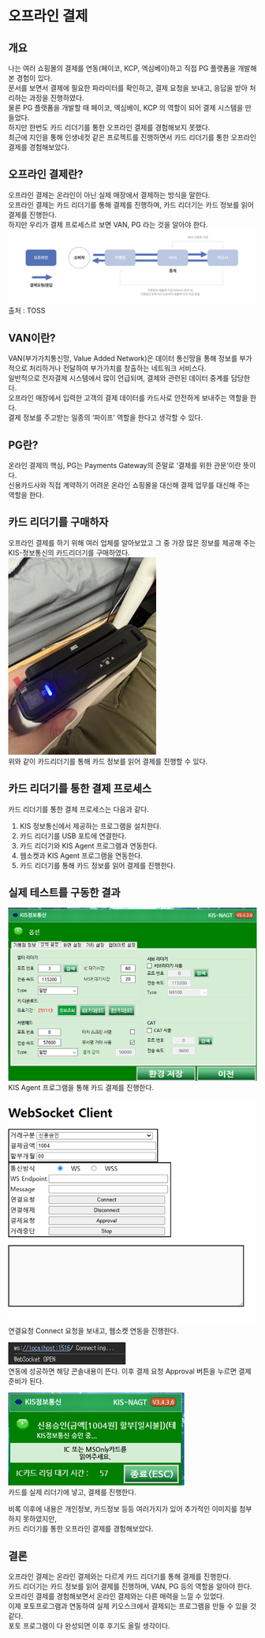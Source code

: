 # 오프라인 결제

## 개요
나는 여러 쇼핑몰의 결제를 연동(페이코, KCP, 엑심베이)하고 직접 PG 플랫폼을 개발해 본 경험이 있다. <br>
문서를 보면서 결제에 필요한 파라미터를 확인하고, 결제 요청을 보내고, 응답을 받아 처리하는 과정을 진행하였다. <br>
물론 PG 플랫폼을 개발할 때 페이코, 엑심베이, KCP 의 역할이 되어 결제 시스템을 만들었다. <br>
하지만 한번도 카드 리더기를 통한 오프라인 결제를 경험해보지 못했다. <br>
최근에 지인을 통해 인생네컷 같은 프로젝트를 진행하면서 카드 리더기를 통한 오프라인 결제를 경험해보았다. <br>

## 오프라인 결제란?
오프라인 결제는 온라인이 아닌 실제 매장에서 결제하는 방식을 말한다. <br>
오프라인 결제는 카드 리더기를 통해 결제를 진행하며, 카드 리더기는 카드 정보를 읽어 결제를 진행한다. <br>
하지만 우리가 결제 프로세스르 보면 VAN, PG 라는 것을 알아야 한다. <br>
![img.png](../img/van.png) <br>
출처 : TOSS

## VAN이란?

VAN(부가가치통신망, Value Added Network)은 데이터 통신망을 통해 정보를 부가적으로 처리하거나 전달하여 부가가치를 창출하는 네트워크 서비스다. <br> 
일반적으로 전자결제 시스템에서 많이 언급되며, 결제와 관련된 데이터 중계를 담당한다. <br>
오프라인 매장에서 입력한 고객의 결제 데이터를 카드사로 안전하게 보내주는 역할을 한다.  <br>
결제 정보를 주고받는 일종의 ‘파이프’ 역할을 한다고 생각할 수 있다.

## PG란?
온라인 결제의 핵심, PG는 Payments Gateway의 준말로 ‘결제를 위한 관문’이란 뜻이다.  <br>
신용카드사와 직접 계약하기 어려운 온라인 쇼핑몰을 대신해 결제 업무를 대신해 주는 역할을 한다.

## 카드 리더기를 구매하자
오프라인 결제를 하기 위해 여러 업체를 알아보았고 그 중 가장 많은 정보를 제공해 주는 KIS-정보통신의 카드리더기를 구매하였다. <br>
<img src="../img/카드리더기.jpg" alt="KakaoTalk_20241115_232925677" width="300"> <br>
위와 같이 카드리더기를 통해 카드 정보를 읽어 결제를 진행할 수 있다. <br>

## 카드 리더기를 통한 결제 프로세스
카드 리더기를 통한 결제 프로세스는 다음과 같다. <br>
1. KIS 정보통신에서 제공하는 프로그램을 설치한다.
2. 카드 리더기를 USB 포트에 연결한다.
3. 카드 리더기와 KIS Agent 프로그램과 연동한다.
4. 웹소켓과 KIS Agent 프로그램을 연동한다.
5. 카드 리더기를 통해 카드 정보를 읽어 결제를 진행한다.

## 실제 테스트를 구동한 결과
![img.png](../img/kis-agent.png) <br>
KIS Agent 프로그램을 통해 카드 결제를 진행한다.

![img_1.png](../img/websoket.png) <br>
연결요청 Connect 요청을 보내고, 웹소켓 연동을 진행한다.

![img_2.png](../img/console.png) <br>
연동에 성공하면 해당 콘솔내용이 뜬다.
이후 결제 요청 Approval 버튼을 누르면 결제 준비가 된다.

![img_3.png](../img/approval.png) <br>
카드를 실제 리더기에 넣고, 결제를 진행한다.

비록 이후에 내용은 개인정보, 카드정보 등등 여러가지가 있어 추가적인 이미지를 첨부하지 못하였지만, <br>
카드 리더기를 통한 오프라인 결제를 경험해보았다. <br>

## 결론
오프라인 결제는 온라인 결제와는 다르게 카드 리더기를 통해 결제를 진행한다. <br>
카드 리더기는 카드 정보를 읽어 결제를 진행하며, VAN, PG 등의 역할을 알아야 한다. <br>
오프라인 결제를 경험해보면서 온라인 결제와는 다른 매력을 느낄 수 있었다. <br>
이제 포토프로그램과 연동하여 실제 키오스크에서 결제되는 프로그램을 만들 수 있을 것 같다. <br>
포토 프로그램이 다 완성되면 이후 후기도 올릴 생각이다.

